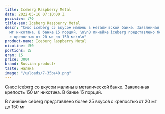 ```yaml
---
title: Iceberg Raspberry Metal
date: 2022-05-16 07:10:00 Z
position: 170
title-seo: Iceberg Raspberry Metal
descr: "Снюс iceberg со вкусом малины в металической банке. Заявленная крепость 150
  мг никотина. В банке 15 порций. \n\nВ линейке iceberg представлено более 25 вкусов
  с крепостью от 20 мг до 150 мг\n\n"
product-name: Iceberg Raspberry Metal
nicotine: 150
portions: 15
gram: 15
price: 3000
brand: Russian products
taste: малина
image: "/uploads/7-35ba48.png"
---
```


Снюс iceberg со вкусом малины в металической банке. Заявленная крепость 150 мг никотина. В банке 15 порций. 

В линейке iceberg представлено более 25 вкусов с крепостью от 20 мг до 150 мг

